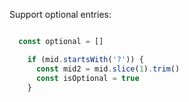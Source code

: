 Support optional entries:

```js

  const optional = []

    if (mid.startsWith('?')) {
      const mid2 = mid.slice(1).trim()
      const isOptional = true
    }
```